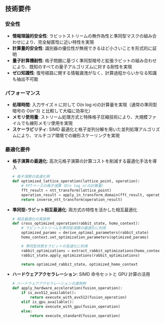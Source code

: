 ## 技術要件

### 安全性

- **情報理論的安全性**: ラビットストリームの無作為性と準同型マスクの組み合わせにより、完全秘匿性に近い特性を実現
- **計算量的安全性**: 識別器の優位性が無視できるほど小さいことを形式的に証明
- **量子計算機耐性**: 格子問題に基づく準同型暗号と拡張ラビットの組み合わせにより、既知のすべての量子アルゴリズムに対する耐性を実現
- **ゼロ知識性**: 復号経路に関する情報漏洩がなく、計算過程からいかなる知識も抽出不可能

### パフォーマンス

- **処理時間**: 入力サイズ n に対して O(n log n)の計算量を実現（通常の準同型暗号の O(n^3) と比較して大幅に効率化）
- **メモリ使用量**: ストリーム処理方式と特殊格子圧縮技術により、大規模ファイルでも線形メモリ使用を実現
- **スケーラビリティ**: SIMD 最適化と格子並列分解を用いた並列処理アルゴリズムにより、マルチコア環境での線形スケーリングを実現

### 最適化要件

- **格子演算の最適化**: 高次元格子演算の計算コストを削減する最適化手法を導入

  ```python
  # 格子演算の高速化例
  def optimized_lattice_operation(lattice_point, operation):
      # FFTベースの格子演算（O(n log n)の計算量）
      fft_result = ntt_transform(lattice_point)
      operation_result = apply_in_transform_domain(fft_result, operation)
      return inverse_ntt_transform(operation_result)
  ```

- **準同型-ラビット相互最適化**: 両方式の特性を活かした相互最適化

  ```python
  # 相互最適化の実装例
  def cross_optimized_operation(rabbit_state, homo_context):
      # ラビットストリームを準同型演算の最適化に利用
      optimized_params = derive_optimal_parameters(rabbit_state)
      homo_context.set_optimization_parameters(optimized_params)

      # 準同型状態をラビットの高速化に利用
      rabbit_optimizations = extract_rabbit_optimizations(homo_context)
      rabbit_state.apply_optimizations(rabbit_optimizations)

      return optimized_rabbit_state, optimized_homo_context
  ```

- **ハードウェアアクセラレーション**: SIMD 命令セットと GPU 計算の活用
  ```python
  # ハードウェアアクセラレーションの適用例
  def apply_hardware_acceleration(fusion_operation):
      if is_avx512_available():
          return execute_with_avx512(fusion_operation)
      elif is_gpu_available():
          return execute_with_gpu(fusion_operation)
      else:
          return execute_standard(fusion_operation)
  ```
